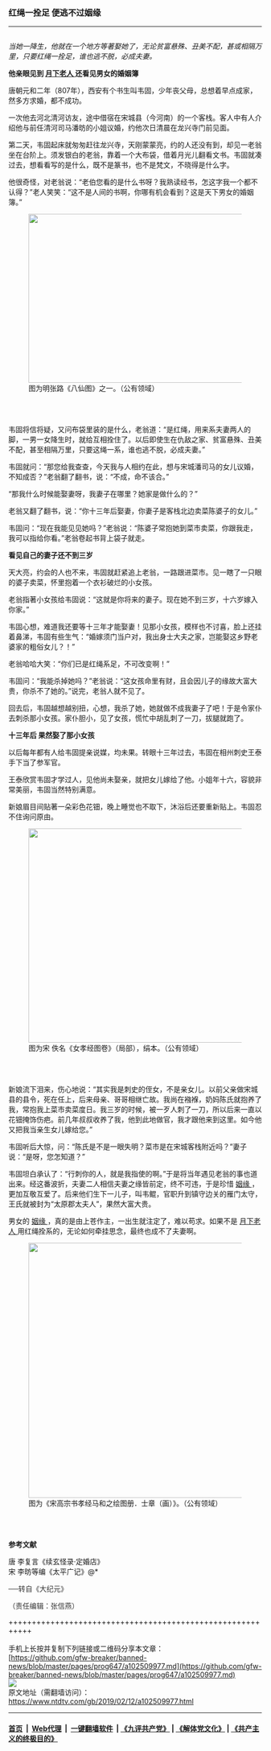 ### 红绳一拴足 便逃不过姻缘
------------------------

<div class="post_content">
 <div class="column">
  <div class="arttop mbottom20">
  </div>
 </div>
 <p>
  <em>
   当她一降生，他就在一个地方等著娶她了，无论贫富悬殊、丑美不配，甚或相隔万里，只要红绳一拴足，谁也逃不脱，必成夫妻。
  </em>
 </p>
 <p>
  <strong>
   他亲眼见到
   <a href="https://www.ntdtv.com/gb/月下老人.htm">
    月下老人
   </a>
   还看见男女的婚姻簿
  </strong>
 </p>
 <p>
  唐朝元和二年（807年），西安有个书生叫韦固，少年丧父母，总想着早点成家，然多方求婚，都不成功。
 </p>
 <p>
  一次他去河北清河访友，途中借宿在宋城县（今河南）的一个客栈。客人中有人介绍他与前任清河司马潘昉的小姐议婚，约他次日清晨在龙兴寺门前见面。
 </p>
 <p>
  第二天，韦固起床就匆匆赶往龙兴寺，天刚蒙蒙亮，约的人还没有到，却见一老翁坐在台阶上。须发银白的老翁，靠着一个大布袋，借着月光儿翻看文书。韦固就凑过去，想看看写的是什么，既不是篆书，也不是梵文，不晓得是什么字。
 </p>
 <p>
  他很奇怪，对老翁说：“老伯您看的是什么书呀？我熟读经书，怎这字我一个都不认得？”老人笑笑：“这不是人间的书啊，你哪有机会看到？这是天下男女的婚姻簿。”
 </p>
 <figure class="wp-caption aligncenter" id="attachment_11008893">
  <a href="http://i.epochtimes.com/assets/uploads/2019/01/Thumbnail-2-1.png">
   <img alt="" class="wp-image-11008893 size-large" height="336" src="http://i.epochtimes.com/assets/uploads/2019/01/Thumbnail-2-1-600x336.png" width="600"/>
  </a>
  <br/><figcaption class="wp-caption-text">
   图为明张路《八仙图》之一。（公有领域）
  </figcaption><br/>
 </figure><br/>
 <p>
  韦固将信将疑，又问布袋里装的是什么，老翁道：“是红绳，用来系夫妻两人的脚，一男一女降生时，就给互相拴住了。以后即使生在仇敌之家、贫富悬殊、丑美不配，甚至相隔万里，只要这绳一系，谁也逃不脱，必成夫妻。”
 </p>
 <p>
  韦固就问：“那您给我查查，今天我与人相约在此，想与宋城潘司马的女儿议婚，不知成否？”老翁翻了翻书，说：“不成，命不该合。”
 </p>
 <p>
  “那我什么时候能娶妻呀，我妻子在哪里？她家是做什么的？”
 </p>
 <p>
  老翁又翻了翻书，说：“你十三年后娶妻，你妻子是客栈北边卖菜陈婆子的女儿。”
 </p>
 <p>
  韦固问：“现在我能见见她吗？”老翁说：“陈婆子常抱她到菜市卖菜，你跟我走，我可以指给你看。”老翁卷起书背上袋子就走。
 </p>
 <p>
  <strong>
   看见自己的妻子还不到三岁
  </strong>
 </p>
 <p>
  天大亮，约会的人也不来，韦固就赶紧追上老翁，一路跟进菜市。见一瞎了一只眼的婆子卖菜，怀里抱着一个衣衫破烂的小女孩。
 </p>
 <p>
  老翁指著小女孩给韦固说：“这就是你将来的妻子。现在她不到三岁，十六岁嫁入你家。”
 </p>
 <p>
  韦固心想，难道我还要等十三年才能娶妻！见那小女孩，模样也不讨喜，脸上还挂着鼻涕，韦固有些生气：“婚嫁须门当户对，我出身士大夫之家，岂能娶这乡野老婆家的粗俗女儿？！”
 </p>
 <p>
  老翁哈哈大笑：“你们已是红绳系足，不可改变啊！”
 </p>
 <p>
  韦固问：“我能杀掉她吗？”老翁说：“这女孩命里有财，且会因儿子的缘故大富大贵，你杀不了她的。”说完，老翁人就不见了。
 </p>
 <p>
  回去后，韦固越想越别扭，心想，我杀了她，她就做不成我妻子了吧！于是令家仆去刺杀那小女孩。家仆胆小，见了女孩，慌忙中胡乱刺了一刀，拔腿就跑了。
 </p>
 <p>
  <strong>
   十三年后 果然娶了那小女孩
  </strong>
 </p>
 <p>
  以后每年都有人给韦固提亲说媒，均未果。转眼十三年过去，韦固在相州刺史王泰手下当了参军官。
 </p>
 <p>
  王泰欣赏韦固才学过人，见他尚未娶亲，就把女儿嫁给了他。小姐年十六，容貌非常美丽，韦固当然特别满意。
 </p>
 <p>
  新娘眉目间贴著一朵彩色花钿，晚上睡觉也不取下，沐浴后还要重新贴上。韦固忍不住询问原由。
 </p>
 <figure class="wp-caption aligncenter" id="attachment_11036616">
  <a href="http://i.epochtimes.com/assets/uploads/2019/02/the-Book-on-Filial-Piety-2-1.jpg">
   <img alt="" class="wp-image-11036616 size-large" height="426" src="http://i.epochtimes.com/assets/uploads/2019/02/the-Book-on-Filial-Piety-2-1-600x426.jpg" width="600"/>
  </a>
  <br/><figcaption class="wp-caption-text">
   图为宋 佚名《女孝经图卷》（局部），绢本。（公有领域）
  </figcaption><br/>
 </figure><br/>
 <p>
  新娘流下泪来，伤心地说：“其实我是刺史的侄女，不是亲女儿。以前父亲做宋城县的县令，死在任上，后来母亲、哥哥相继亡故。我尚在襁褓，奶妈陈氏就抱养了我，常抱我上菜市卖菜度日。我三岁的时候，被一歹人刺了一刀，所以后来一直以花钿掩饰伤疤。前几年叔叔收养了我，他到此地做官，我才跟他来到这里。如今他又把我当亲生女儿嫁给您。”
 </p>
 <p>
  韦固听后大惊，问：“陈氏是不是一眼失明？菜市是在宋城客栈附近吗？”妻子说：“是呀，您怎知道？”
 </p>
 <p>
  韦固坦白承认了：“行刺你的人，就是我指使的啊。”于是将当年遇见老翁的事也道出来。经这番波折，夫妻二人相信夫妻之缘皆前定，终不可违，于是珍惜
  <a href="https://www.ntdtv.com/gb/姻缘.htm">
   姻缘
  </a>
  ，更加互敬互爱了。后来他们生下一儿子，叫韦鲲，官职升到镇守边关的雁门太守，王氏就被封为“太原郡太夫人”，果然大富大贵。
 </p>
 <p>
  男女的
  <a href="https://www.ntdtv.com/gb/姻缘.htm">
   姻缘
  </a>
  ，真的是由上苍作主，一出生就注定了，难以苟求。如果不是
  <a href="https://www.ntdtv.com/gb/月下老人.htm">
   月下老人
  </a>
  用红绳拴系的，无论如何牵挂思念，最终也成不了夫妻啊。
 </p>
 <figure class="wp-caption aligncenter" id="attachment_11036588">
  <a href="http://i.epochtimes.com/assets/uploads/2019/02/The_Classic_of_Filial_Piety.jpg">
   <img alt="" class="wp-image-11036588 size-large" height="507" src="http://i.epochtimes.com/assets/uploads/2019/02/The_Classic_of_Filial_Piety-600x507.jpg" width="600"/>
  </a>
  <br/><figcaption class="wp-caption-text">
   图为《宋高宗书孝经马和之绘图册．士章（画）》。（公有领域）
  </figcaption><br/>
 </figure><br/>
 <p>
  <strong>
   参考文献
  </strong>
 </p>
 <p>
  唐 李复言《续玄怪录·定婚店》
  <br>
   宋 李昉等编《太平广记》@*
  </br>
 </p>
 <p>
  <span style="color: #343434; font-family: 'helvetica neue', helvetica, arial, sans-serif;">
   ──转自《大纪元》
  </span>
 </p>
 <p>
  <span style="color: #343434; font-family: 'helvetica neue', helvetica, arial, sans-serif;">
   （责任编辑：张信燕）
  </span>
 </p>
 <div class="single_ad">
 </div>
</div>

+++++++++++++++++++++++++++++++++++++++++++++++++++++++++++<br/><br/>
手机上长按并复制下列链接或二维码分享本文章：<br/>
[https://github.com/gfw-breaker/banned-news/blob/master/pages/prog647/a102509977.md](https://github.com/gfw-breaker/banned-news/blob/master/pages/prog647/a102509977.md)<br/>
[<img src='https://github.com/gfw-breaker/banned-news/blob/master/pages/prog647/a102509977.md.png'/>](https://github.com/gfw-breaker/banned-news/blob/master/pages/prog647/a102509977.md)<br/>
原文地址（需翻墙访问）：https://www.ntdtv.com/gb/2019/02/12/a102509977.html


------------------------
#### [首页](https://github.com/gfw-breaker/banned-news/blob/master/README.md) &nbsp;|&nbsp; [Web代理](https://github.com/labour-camp/helloworld) &nbsp;|&nbsp; [一键翻墙软件](https://github.com/gfw-breaker/nogfw/blob/master/README.md) &nbsp;| [《九评共产党》](https://github.com/gfw-breaker/9ping.md/blob/master/README.md#九评之一评共产党是什么) | [《解体党文化》](https://github.com/gfw-breaker/jtdwh.md/blob/master/README.md) | [《共产主义的终极目的》](https://github.com/gfw-breaker/gczydzjmd.md/blob/master/README.md)


